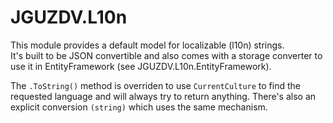 # JGUZDV.L10n

This module provides a default model for localizable (l10n) strings.  
It's built to be JSON convertible and also comes with a storage converter to use it in EntityFramework (see JGUZDV.L10n.EntityFramework).

The `.ToString()` method is overriden to use `CurrentCulture` to find the requested language and will always try to return anything.
There's also an explicit conversion `(string)` which uses the same mechanism.

